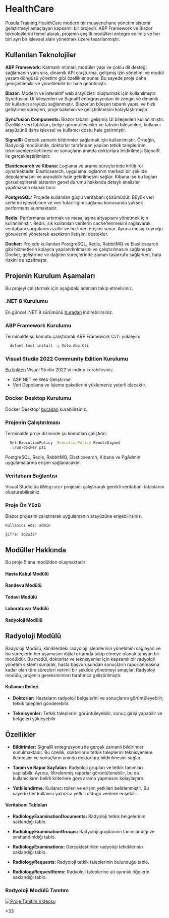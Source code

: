 
# HealthCare

Pusula.Training.HealthCare modern bir muayenehane yönetim sistemi geliştirmeyi amaçlayan kapsamlı bir projedir. ABP Framework ve Blazor teknolojilerini temel alarak, projenin çeşitli modülleri entegre edilmiş ve her biri ayrı bir işlevsel alanı yönetmek üzere tasarlanmıştır. 



## Kullanılan Teknolojiler

**ABP Framework:**  Katmanlı mimari, modüler yapı ve çoklu dil desteği sağlamanın yanı sıra, dinamik API oluşturma, gelişmiş izin yönetimi ve modül yaşam döngüsü yönetimi gibi özellikler sunar. Bu sayede proje daha genişletilebilir ve yönetilebilir bir hale getirilmiştir.

**Blazor:** Modern ve interaktif web arayüzleri oluşturmak için kullanılmıştır. Syncfusion UI bileşenleri ve SignalR entegrasyonları ile zengin ve dinamik bir kullanıcı arayüzü sağlanmıştır. Blazor’un bileşen tabanlı yapısı ve hızlı geliştirme süreçleri, proje bakımını ve geliştirilmesini kolaylaştırmıştır.

**Syncfusion Components:** Blazor tabanlı gelişmiş UI bileşenleri kullanılmıştır. Özellikle veri tabloları, belge görüntüleyiciler ve takvim bileşenleri, kullanıcı arayüzünü daha işlevsel ve kullanıcı dostu hale getirmiştir.

**SignalR:** Gerçek zamanlı bildirimler sağlamak için kullanılmıştır. Örneğin, Radyoloji modülünde, doktorlar tarafından yapılan tetkik taleplerinin teknisyenlere iletilmesi ve sonuçların anında doktorlara bildirilmesi SignalR ile gerçekleştirilmiştir.

**Elasticsearch ve Kibana:** Loglama ve arama süreçlerinde kritik rol oynamaktadır. Elasticsearch, uygulama loglarının merkezi bir şekilde depolanmasını ve aranabilir hale getirilmesini sağlar. Kibana ise bu logları görselleştirerek sistemin genel durumu hakkında detaylı analizler yapılmasına olanak tanır.

**PostgreSQL:**  Projede kullanılan güçlü veritabanı çözümüdür. Büyük veri setlerini işleyebilme ve veri tutarlılığını sağlama konusunda yüksek performans sunmaktadır.

**Redis:** Performansı artırmak ve mesajlaşma altyapısını yönetmek için kullanılmıştır. Redis, sık kullanılan verilerin cache'lenmesini sağlayarak veritabanı sorgularını azaltır ve hızlı veri erişimi sunar. Ayrıca mesaj kuyruğu görevlerini yöneterek asenkron iletişimi destekler.

**Docker:** Projede kullanılan PostgreSQL, Redis, RabbitMQ ve Elasticsearch gibi hizmetlerin kolayca yapılandırılmasını ve çalıştırılmasını sağlamıştır. Docker, geliştirme ve dağıtım süreçlerinde zaman tasarrufu sağlarken, hata riskini de azaltmıştır.



  
## Projenin Kurulum Aşamaları 

Bu projeyi çalıştırmak için aşağıdaki adımları takip etmelisiniz.
  
### .NET 8 Kurulumu
En güncel .NET 8 sürümünü [buradan](https://dotnet.microsoft.com/en-us/download/dotnet/8.0) indirebilirsiniz.

### ABP Framework Kurulumu
Terminalde şu komutu çalıştırarak ABP Framework CLI'ı yükleyin:

```bash
  dotnet tool install -g Volo.Abp.Cli
```

### Visual Studio 2022 Community Edition Kurulumu
[Bu linkten](https://visualstudio.microsoft.com/tr/downloads/) Visual Studio 2022'yi indirip kurabilirsiniz.
- ASP.NET ve Web Geliştirme
- Veri Depolama ve İşleme paketlerini yüklemeniz yeterli olacaktır.

### Docker Desktop Kurulumu
Docker Desktop' [buradan](https://www.docker.com/products/docker-desktop/) kurabilirsiniz.

### Projenin Çalıştırılması
Terminalde proje dizininde şu komutları çalıştırın:

```bash
  Set-ExecutionPolicy -ExecutionPolicy RemoteSigned
  .\run-docker.ps1
```

PostgreSQL, Redis, RabbitMQ, Elasticsearch, Kibana ve PgAdmin uygulamalarına erişim sağlanacaktır.

### Veritabanı Bağlantısı
Visual Studio'da `DBMigrator` projesini çalıştırarak gerekli veritabanı tablolarını oluşturabilirsiniz.

### Proje Ön Yüzü
Blazor projesini çalıştırarak uygulamanın arayüzüne erişebilirsiniz.

`Kullanıcı Adı: admin`

`Şifre: 1q2w3E*`
## Modüller Hakkında

Bu proje 5 ana modülden oluşmaktadır:

#### Hasta Kabul Modülü
#### Randevu Modülü
#### Tedavi Modülü
#### Laboratuvar Modülü
#### Radyoloji Modülü

## Radyoloji Modülü
Radyoloji Modülü, kliniklerdeki radyoloji işlemlerinin yönetimini sağlayan ve bu süreçlerin her aşamasını dijital ortamda takip etmeye olanak tanıyan bir modüldür. Bu modül, doktorlar ve teknisyenler için kapsamlı bir radyoloji yönetim sistemi sunarak, hasta başvurusundan sonuçların raporlanmasına kadar olan tüm süreçleri verimli bir şekilde yönetmeyi amaçlar. Radyoloji modülü, projenin gereksinimleri tarafımca geliştirilmiştir.

#### Kullanıcı Rolleri

- **Doktorlar:** Hastaların radyoloji belgelerini ve sonuçlarını görüntüleyebilir, tetkik talepleri gönderebilir.

- **Teknisyenler:** Tetkik taleplerini görüntüleyebilir, sonuç girişi yapabilir ve belgeleri yükleyebilir

## Özellikler

- **Bildirimler:** SignalR entegrasyonu ile gerçek zamanlı bildirimler sunulmaktadır. Bu özellik, doktorların tetkik taleplerini teknisyenlere iletmesini ve sonuçların anında doktorlara bildirilmesini sağlar.

- **Tanım ve Rapor Sayfaları:** Radyoloji grupları ve tetkik tanımları yapılabilir. Ayrıca, filtrelenmiş raporlar görüntülenebilir, bu da kullanıcıların belirli kriterlere göre arama yapmasını kolaylaştırır.

- **Yetkilendirme:** Kullanıcı rolleri ve erişim yetkileri belirlenmiştir. Bu sayede her kullanıcı yalnızca yetkili olduğu verilere erişebilir.

#### Veritabanı Tabloları

- **RadiologyExaminationDocuments:** Radyoloji tetkik belgelerinin saklandığı tablo.

- **RadiologyExaminationGroups:** Radyoloji gruplarının tanımlandığı ve sınıflandırıldığı tablo.

- **RadiologyExaminations:** Gerçekleştirilen radyoloji tetkiklerinin saklandığı tablo.

- **RadiologyRequests:** Radyoloji tetkik taleplerinin bulunduğu tablo.

- **RadiologyRequestItems:** Radyoloji taleplerine ait ayrıntılı öğelerin saklandığı tablo.



### Radyoloji Modülü Tanıtım

[![Proje Tanıtım Videosu](https://img.youtube.com/vi/H4mgeoCimig/0.jpg)](https://youtu.be/H4mgeoCimig)

<33
